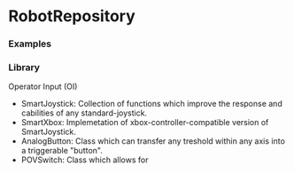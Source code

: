 # RobotRepository

### Examples

### Library
Operator Input (OI)
- SmartJoystick: Collection of functions which improve the response and cabilities of any standard-joystick.
- SmartXbox: Implemetation of xbox-controller-compatible version of SmartJoystick.
- AnalogButton: Class which can transfer any treshold within any axis into a triggerable "button".
- POVSwitch: Class which allows for
